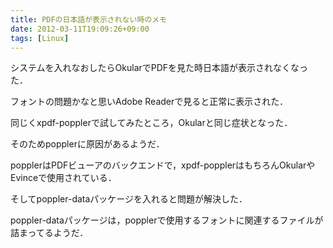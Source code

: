 ```yaml
---
title: PDFの日本語が表示されない時のメモ
date: 2012-03-11T19:09:26+09:00
tags: [Linux]
---
```


システムを入れなおしたらOkularでPDFを見た時日本語が表示されなくなった．

フォントの問題かなと思いAdobe Readerで見ると正常に表示された．

同じくxpdf\-popplerで試してみたところ，Okularと同じ症状となった．

そのためpopplerに原因があるようだ．

  
popplerはPDFビューアのバックエンドで，xpdf\-popplerはもちろんOkularやEvinceで使用されている．

そしてpoppler\-dataパッケージを入れると問題が解決した．

poppler\-dataパッケージは，popplerで使用するフォントに関連するファイルが詰まってるようだ．

